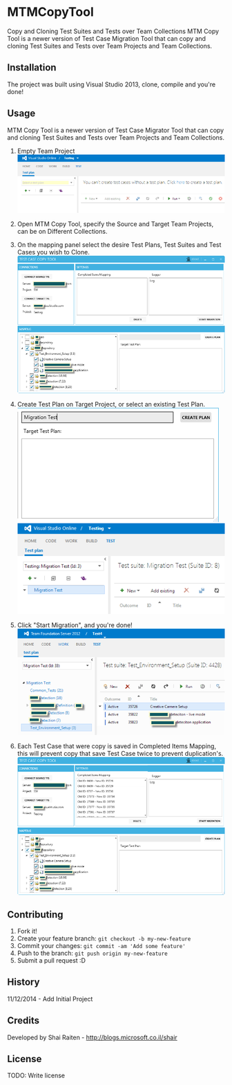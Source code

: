 # MTMCopyTool

Copy and Cloning Test Suites and Tests over Team Collections  MTM Copy Tool is a newer version of Test Case Migration Tool that can copy and cloning Test Suites and Tests over Team Projects and Team Collections.

## Installation

The project was built using Visual Studio 2013, clone, compile and you're done!

## Usage

MTM Copy Tool is a newer version of Test Case Migrator Tool that can copy and cloning Test Suites and Tests over Team Projects and Team Collections.

1. Empty Team Project
![ScreenShot](/HelpImages/1.png)

2. Open MTM Copy Tool, specify the Source and Target Team Projects, can be on Different Collections.
3. On the mapping panel select the desire Test Plans, Test Suites and Test Cases you wish to Clone.
![ScreenShot](/HelpImages/2.png)

4. Create Test Plan on Target Project, or select an existing Test Plan.
![ScreenShot](/HelpImages/3.png)
![ScreenShot](/HelpImages/5.png)

5. Click "Start Migration", and you're done!
![ScreenShot](/HelpImages/6.png)

6. Each Test Case that were copy is saved in Completed Items Mapping, this will prevent copy that save Test Case twice to prevent duplication's.
![ScreenShot](/HelpImages/7.png)

## Contributing

1. Fork it!
2. Create your feature branch: `git checkout -b my-new-feature`
3. Commit your changes: `git commit -am 'Add some feature'`
4. Push to the branch: `git push origin my-new-feature`
5. Submit a pull request :D

## History

11/12/2014 - Add Initial Project

## Credits

Developed by Shai Raiten - http://blogs.microsoft.co.il/shair

## License

TODO: Write license
